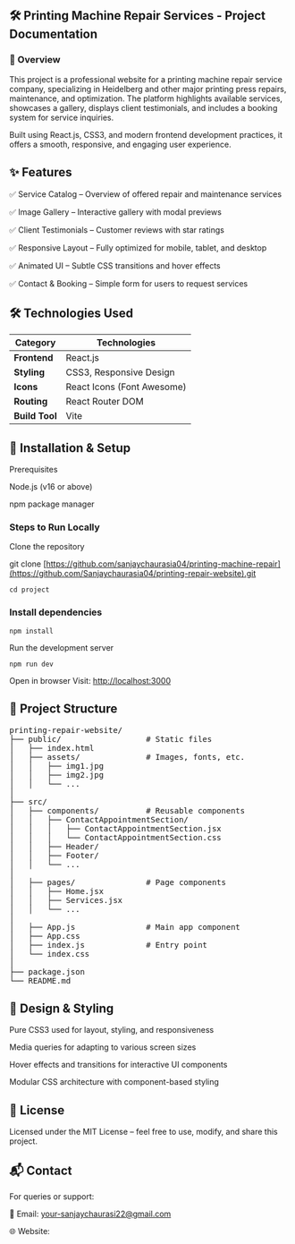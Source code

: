 <!-- # React + Vite

This template provides a minimal setup to get React working in Vite with HMR and some ESLint rules.

Currently, two official plugins are available:

- [@vitejs/plugin-react](https://github.com/vitejs/vite-plugin-react/blob/main/packages/plugin-react) uses [Babel](https://babeljs.io/) for Fast Refresh
- [@vitejs/plugin-react-swc](https://github.com/vitejs/vite-plugin-react/blob/main/packages/plugin-react-swc) uses [SWC](https://swc.rs/) for Fast Refresh

## Expanding the ESLint configuration

If you are developing a production application, we recommend using TypeScript with type-aware lint rules enabled. Check out the [TS template](https://github.com/vitejs/vite/tree/main/packages/create-vite/template-react-ts) for information on how to integrate TypeScript and [`typescript-eslint`](https://typescript-eslint.io) in your project.



 -->



## 🛠️ Printing Machine Repair Services - Project Documentation


### 📌 Overview

This project is a professional website for a printing machine repair service company, specializing in Heidelberg and other major printing press repairs, maintenance, and optimization. The platform highlights available services, showcases a gallery, displays client testimonials, and includes a booking system for service inquiries.

Built using React.js, CSS3, and modern frontend development practices, it offers a smooth, responsive, and engaging user experience.

## ✨ Features
✅ Service Catalog – Overview of offered repair and maintenance services

✅ Image Gallery – Interactive gallery with modal previews

✅ Client Testimonials – Customer reviews with star ratings

✅ Responsive Layout – Fully optimized for mobile, tablet, and desktop

✅ Animated UI – Subtle CSS transitions and hover effects

✅ Contact & Booking – Simple form for users to request services

## 🛠️ Technologies Used
| **Category**   | **Technologies**           |
| -------------- | -------------------------- |
| **Frontend**   | React.js                   |
| **Styling**    | CSS3, Responsive Design    |
| **Icons**      | React Icons (Font Awesome) |
| **Routing**    | React Router DOM           |
| **Build Tool** | Vite                       |

## 🚀 Installation & Setup
Prerequisites


Node.js (v16 or above)

npm package manager

### Steps to Run Locally
Clone the repository


git clone [https://github.com/sanjaychaurasia04/printing-machine-repair](https://github.com/Sanjaychaurasia04/printing-repair-website).git


```cd project```

### Install dependencies

```npm install```


Run the development server


```npm run dev```

Open in browser
Visit: [http://localhost:3000](http://localhost:5173/)

## 📂 Project Structure
<pre>
printing-repair-website/
├── public/                  # Static files
│   ├── index.html 
│   ├── assets/              # Images, fonts, etc. 
│   │   ├── img1.jpg 
│   │   ├── img2.jpg 
│   │   └── ...
│
├── src/
│   ├── components/          # Reusable components
│   │   ├── ContactAppointmentSection/
│   │   │   ├── ContactAppointmentSection.jsx
│   │   │   └── ContactAppointmentSection.css
│   │   ├── Header/
│   │   ├── Footer/
│   │   └── ...
│
│   ├── pages/               # Page components
│   │   ├── Home.jsx
│   │   ├── Services.jsx
│   │   └── ...
│
│   ├── App.js               # Main app component
│   ├── App.css
│   ├── index.js             # Entry point
│   └── index.css
│
├── package.json
└── README.md
</pre>

## 🎨 Design & Styling
Pure CSS3 used for layout, styling, and responsiveness

Media queries for adapting to various screen sizes

Hover effects and transitions for interactive UI components

Modular CSS architecture with component-based styling

## 📜 License
Licensed under the MIT License – feel free to use, modify, and share this project.

## 📬 Contact
For queries or support:

📧 Email: your-sanjaychaurasi22@gmail.com

🌐 Website: 

